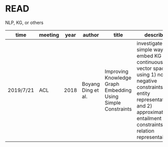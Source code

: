 # READ
NLP, KG, or others


| time  | meeting | year | author | title | describe|
| ---------- | -----------| -----------| -----------| -----------| -----------|
| 2019/7/21   | ACL   | 2018   | Boyang Ding et al.   | Improving Knowledge Graph Embedding Using Simple Constraints | investigate a simple way to embed KG into continuous vector space using 1) non-negative constraints on entity representations and 2) approximate entailment constraints on relation representaions.|
